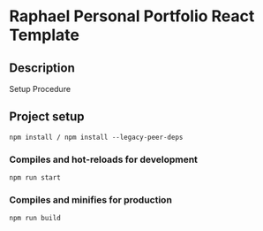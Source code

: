 # Raphael Personal Portfolio React Template

## Description

Setup Procedure

## Project setup

```
npm install / npm install --legacy-peer-deps
```

### Compiles and hot-reloads for development

```
npm run start
```

### Compiles and minifies for production

```
npm run build
```




